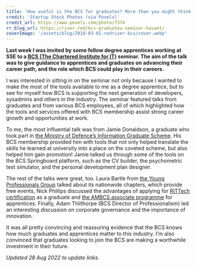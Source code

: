 ```yaml
---
title: 'How useful is the BCS for graduates? More than you might think'
credit: 'Startup Stock Photos (via Pexels)'
credit_url: https://www.pexels.com/photo/7374
rr_blog_url: https://river.red/bcs-graduates-seminar-havant/
coverImage: '/assets/blog/2018-03-01-redriver-bcs/cover.webp'
---
```


**Last week I was invited by some fellow degree apprentices working at SSE to a [BCS (The Chartered Institute for IT)](http://www.bcs.org/) seminar. The aim of the talk was to give guidance to apprentices and graduates on advancing their career path, and the role which BCS could play in their careers.**

I was interested in sitting in on the seminar not only because I wanted to make the most of the tools available to me as a degree apprentice, but to see for myself how BCS is supporting the next generation of developers, sysadmins and others in the industry. The seminar featured talks from graduates and from various BCS employees, all of which highlighted how the tools and services offered with BCS membership assist strong career growth and opportunities at work.

To me, the most influential talk was from Jamie Donaldson, a graduate who took part in [the Ministry of Defence’s Information Graduate Scheme](https://www.gov.uk/government/collections/mod-information-graduate-scheme). His BCS membership provided him with tools that not only helped translate the skills he learned at university into a place on the coveted scheme, but also helped him gain promotion! Jamie talked us through some of the tools on the BCS Springboard platform, such as the CV builder, the psychometric test simulator, and the personal development plan designer.

The rest of the talks were great, too. Laura Bartle from [the Young Professionals Group](https://www.bcs.org/membership-and-registrations/member-communities/student-chapters/) talked about its nationwide chapters, which provide free events, Nick Phillips discussed the advantages of applying for [RITTech certification](https://www.bcs.org/membership/get-registered/professional-registration-for-it-technicians-rittech/) as a graduate and [the AMBCS associate programme](https://www.bcs.org/membership-and-registrations/become-a-member/associate-membership/) for apprentices. Finally, Adam Thilthorpe (BCS Director of Professionalism) led an interesting discussion on corporate governance and the importance of innovation.

It was all pretty convincing and reassuring evidence that the BCS knows how much graduates and apprentices matter to this industry. I’m also convinced that graduates looking to join the BCS are making a worthwhile investment in their future.

_Updated 28 Aug 2022 to update links._
